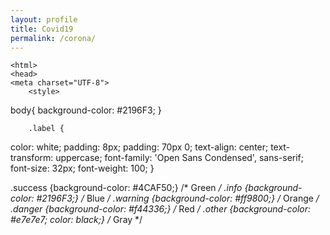 ```yaml
---
layout: profile
title: Covid19
permalink: /corona/
---
```

    <html>
    <head>
	<meta charset="UTF-8">
        <style>
body{
    background-color: #2196F3;
}

        .label {
  color: white;
  padding: 8px;
  padding: 70px 0;
  text-align: center;
	text-transform: uppercase;
	font-family: 'Open Sans Condensed', sans-serif;
	font-size: 32px;
	font-weight: 100;
}

.success {background-color: #4CAF50;} /* Green */
.info {background-color: #2196F3;} /* Blue */
.warning {background-color: #ff9800;} /* Orange */
.danger {background-color: #f44336;} /* Red */
.other {background-color: #e7e7e7; color: black;} /* Gray */</style>
    <script>
    window.onload = function() {
     

    
    $.getJSON('https://corona.lmao.ninja/countries/lithuania', setData); 


    var dataPoints = [];
     
    var chart = new CanvasJS.Chart("chartContainer", {
    	animationEnabled: true,
    	theme: "light2",
    	zoomEnabled: true,
    	title: {
    		text: "COVID 19 In Lithuania"
    	},
    	axisY: {
    		title: "Cases",
    		titleFontSize: 24,
    	},
    	data: [{
    		type: "line",
    		dataPoints: dataPoints
    	}]
    });

    function setData(data) {
        console.log(data);
            document.getElementById("labelContainer").innerHTML = `Šiuo metu užsikrėtusių : ${data['cases']} <br> Mirusių : ${data['deaths']} <br>Pasveikusių : ${data['recovered']}`;
    }

    function addData(data) {
        for(var key in data['timeline']['cases']){
            dataPoints.push({
    			x: new Date(key),
    			y: data['timeline']['cases'][key]
    		});
        }
    	chart.render();
    }
     
    $.getJSON("https://corona.lmao.ninja/v2/historical/lithuania", addData);
     
    }
    </script>
    </head>
    <body>
    <div class="label info" style="height: 70px; width: 100%;">Koronos virusas</div>
    <div id="chartContainer" style="height: 370px; width: 100%;"></div>
    <script src="https://canvasjs.com/assets/script/jquery-1.11.1.min.js"></script>
    <script src="https://canvasjs.com/assets/script/jquery.canvasjs.min.js"></script>
    <div id="labelContainer" class="label info" style="height: 170px; width: 100%;"></div>
    </body>
    </html>    
                       
